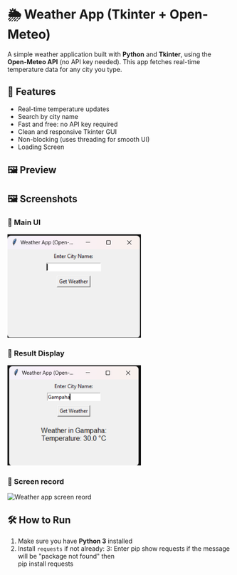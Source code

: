# 🌦️ Weather App (Tkinter + Open-Meteo)

A simple weather application built with **Python** and **Tkinter**, using the **Open-Meteo API** (no API key needed). This app fetches real-time temperature data for any city you type.

## 🚀 Features

- Real-time temperature updates
- Search by city name
- Fast and free: no API key required
- Clean and responsive Tkinter GUI
- Non-blocking (uses threading for smooth UI)
- Loading Screen

## 🖼️ Preview

## 🖼️ Screenshots

### 🔹 Main UI
<img src="preview of weatherapp.png" width="300">


### 🔹 Result Display
<img src="output of weatherapp.png" width="300">

### 🔹 Screen record
![Weather app screen reord](weatherappScreenrecord.gif)



## 🛠️ How to Run

1. Make sure you have **Python 3** installed
2. Install `requests` if not already:
3: Enter pip show requests if the message will be "package not found" then   
   pip install requests


